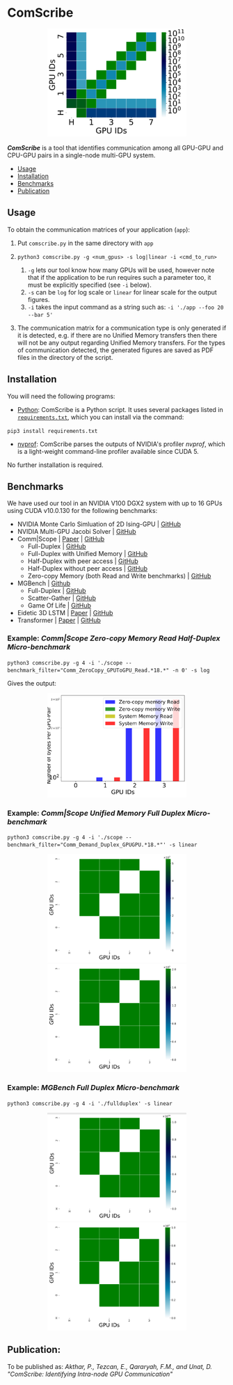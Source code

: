 # ComScribe

<p align="center">
  <img src="/transformer.PNG" width="320">
</p>


***ComScribe*** is a tool that identifies communication among all GPU-GPU and CPU-GPU pairs in a single-node multi-GPU system.

- [Usage](#usage) 
- [Installation](#installation)
- [Benchmarks](#benchmarks)
- [Publication](#publication)
   
   
## Usage

To obtain the communication matrices of your application (`app`):

1. Put `comscribe.py` in the same directory with `app`
2. `python3 comscribe.py -g <num_gpus> -s log|linear -i <cmd_to_run>`
    1. `-g` lets our tool know how many GPUs will be used, however note that if the application to be run requires such a parameter too, it must be explicitly specified (see `-i` below).
    2. `-s` can be `log` for log scale or `linear` for linear scale for the output figures.
    3. `-i` takes the input command as a string such as: `-i './app --foo 20 --bar 5'`
    
3. The communication matrix for a communication type is only generated if it is detected, e.g. if there are no Unified Memory transfers then there will not be any output regarding Unified Memory transfers. For the types of communication detected, the generated figures are saved as PDF files in the directory of the script.

## Installation

You will need the following programs:

- [Python](https://www.python.org/): ComScribe is a Python script. It uses several packages listed in [`requirements.txt`](/requirements.txt), which you can install via the command:

`pip3 install requirements.txt`

- [nvprof](https://docs.nvidia.com/cuda/profiler-users-guide/index.html#nvprof-overview): ComScribe parses the outputs of NVIDIA's profiler *nvprof*, which is a light-weight command-line profiler available since CUDA 5.

No further installation is required.

## Benchmarks
We have used our tool in an NVIDIA V100 DGX2 system with up to 16 GPUs using CUDA v10.0.130 for the following benchmarks:
* NVIDIA Monte Carlo Simluation of 2D Ising-GPU | [GitHub](https://github.com/NVIDIA/ising-gpu/tree/master/optimized)
* NVIDIA Multi-GPU Jacobi Solver | [GitHub](https://github.com/NVIDIA/multi-gpu-programming-models/blob/master/single_threaded_copy/jacobi.cu)
* Comm|Scope | [Paper](https://dl.acm.org/doi/10.1145/3297663.3310299) | [GitHub](https://github.com/c3sr/comm_scope)
    * Full-Duplex | [GitHub](https://github.com/c3sr/comm_scope/blob/master/src/cudaMemcpyAsync-duplex/gpu_gpu_peer.cpp)
    * Full-Duplex with Unified Memory | [GitHub](https://github.com/c3sr/comm_scope/blob/master/src/demand-duplex/gpu_gpu.cu)
    * Half-Duplex with peer access | [GitHub](https://github.com/c3sr/comm_scope/blob/master/src/cudaMemcpyPeerAsync/gpu_to_gpu_peer.cpp)
    * Half-Duplex without peer access | [GitHub](https://github.com/c3sr/comm_scope/blob/master/src/cudaMemcpyPeerAsync/gpu_to_gpu.cpp)
    * Zero-copy Memory (both Read and Write benchmarks) | [GitHub](https://github.com/c3sr/comm_scope/blob/master/src/zerocopy/gpu_to_gpu.cu)
* MGBench | [Github](https://github.com/tbennun/mgbench)
    * Full-Duplex | [GitHub](https://github.com/tbennun/mgbench/blob/master/src/L1/fullduplex.cpp)
    * Scatter-Gather | [GitHub](https://github.com/tbennun/mgbench/blob/master/src/L1/scatter.cpp)
    * Game Of Life | [GitHub](https://github.com/tbennun/mgbench/blob/master/src/L2/gol/main.cpp)
* Eidetic 3D LSTM | [Paper](https://openreview.net/forum?id=B1lKS2AqtX) | [GitHub](https://github.com/google/e3d_lstm )
* Transformer | [Paper](http://arxiv.org/abs/1706.03762) | [GitHub](https://github.com/tensorflow/tensor2tensor/)

### Example: _Comm|Scope Zero-copy Memory Read Half-Duplex Micro-benchmark_
`python3 comscribe.py -g 4 -i './scope --benchmark_filter="Comm_ZeroCopy_GPUToGPU_Read.*18.*" -n 0' -s log`

Gives the output:
<p align="center">
  <img src="/commscope_zcm_read.png" width="320">
</p>

### Example: _Comm|Scope Unified Memory Full Duplex Micro-benchmark_
`python3 comscribe.py -g 4 -i './scope --benchmark_filter="Comm_Demand_Duplex_GPUGPU.*18.*"' -s linear`
<p align="center" float="left">
  <img src="/um_num_bytes_comm_matrix.png" width="320" />
  <img src="/um_num_times_comm_matrix.png" width="320" />
</p>

### Example: _MGBench Full Duplex Micro-benchmark_
`python3 comscribe.py -g 4 -i './fullduplex' -s linear`

<p align="center" float="left">
  <img src="/mgbench_full_duplex_bytes.png" width="320" />
  <img src="/mgbench_full_duplex_times.png" width="320" />
</p>


## Publication:
To be published as: _Akthar, P., Tezcan, E., Qararyah, F.M., and Unat, D. "ComScribe: Identifying Intra-node GPU Communication"_
